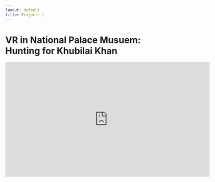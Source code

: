 ```yaml
---
layout: default
title: Projects | 
---
```

# VR in National Palace Musuem: Hunting for Khubilai Khan
<iframe src="https://player.vimeo.com/video/274839879" 
    width="640" 
    height="360" 
    frameborder="0" 
    allow="autoplay; 
    fullscreen" allowfullscreen>
</iframe>
<!-- <p><a href="https://vimeo.com/274839879">虛擬實境創作：《漁樂》與《漠北秋獵》</a> from <a href="https://vimeo.com/user28712168">Cheng-Jay Tsai</a> on <a href="https://vimeo.com">Vimeo</a>.</p> -->